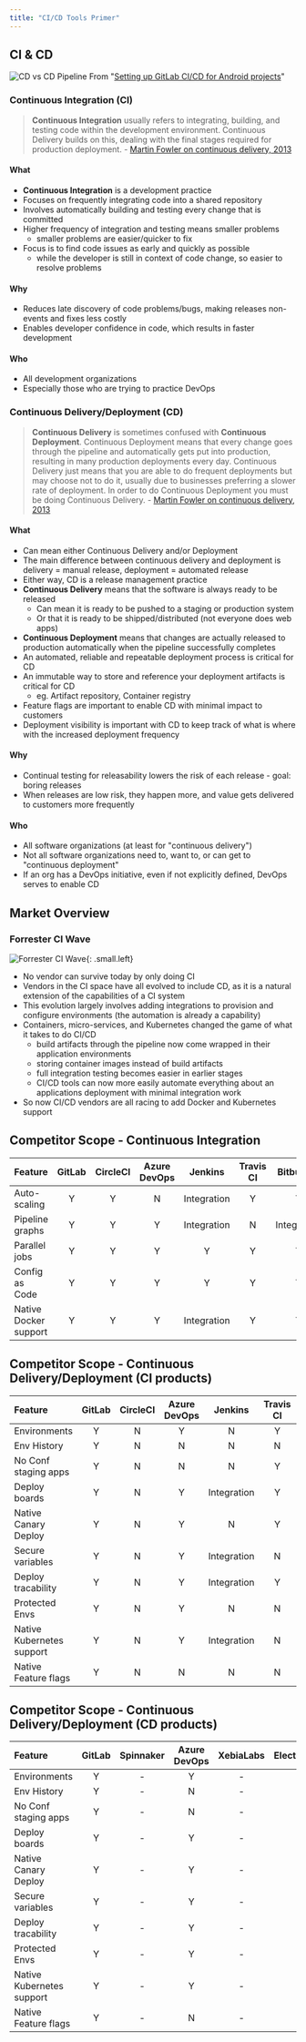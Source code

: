 ```yaml
---
title: "CI/CD Tools Primer"
---
```


## CI & CD

![CD vs CD Pipeline](/images/blogimages/cicd_pipeline_infograph.png)
From "[Setting up GitLab CI/CD for Android projects](https://about.gitlab.com/blog/2018/02/14/setting-up-gitlab-ci-for-android-projects/)"

### Continuous Integration (CI)

> **Continuous Integration** usually refers to integrating, building, and testing code within the development environment. Continuous Delivery builds on this, dealing with the final stages required for production deployment.
> \- [Martin Fowler on continuous delivery, 2013](https://martinfowler.com/bliki/ContinuousDelivery.html)

#### What

- **Continuous Integration** is a development practice
- Focuses on frequently integrating code into a shared repository
- Involves automatically building and testing every change that is committed
- Higher frequency of integration and testing means smaller problems
  - smaller problems are easier/quicker to fix
- Focus is to find code issues as early and quickly as possible
  - while the developer is still in context of code change, so easier to resolve problems

#### Why

- Reduces late discovery of code problems/bugs, making releases non-events and fixes less costly
- Enables developer confidence in code, which results in faster development

#### Who

- All development organizations
- Especially those who are trying to practice DevOps

### Continuous Delivery/Deployment (CD)

> **Continuous Delivery** is sometimes confused with **Continuous Deployment**. Continuous Deployment means that every change goes through the pipeline and automatically gets put into production, resulting in many production deployments every day. Continuous Delivery just means that you are able to do frequent deployments but may choose not to do it, usually due to businesses preferring a slower rate of deployment. In order to do Continuous Deployment you must be doing Continuous Delivery.
> \- [Martin Fowler on continuous delivery, 2013](https://martinfowler.com/bliki/ContinuousDelivery.html)

#### What

- Can mean either Continuous Delivery and/or Deployment
- The main difference between continuous delivery and deployment is delivery = manual release, deployment = automated release
- Either way, CD is a release management practice
- **Continuous Delivery** means that the software is always ready to be released
  - Can mean it is ready to be pushed to a staging or production system
  - Or that it is ready to be shipped/distributed (not everyone does web apps)
- **Continuous Deployment** means that changes are actually released to production automatically when the pipeline successfully completes
- An automated, reliable and repeatable deployment process is critical for CD
- An immutable way to store and reference your deployment artifacts is critical for CD
  - eg. Artifact repository, Container registry
- Feature flags are important to enable CD with minimal impact to customers
- Deployment visibility is important with CD to keep track of what is where with the increased deployment frequency

#### Why

- Continual testing for releasability lowers the risk of each release - goal: boring releases
- When releases are low risk, they happen more, and value gets delivered to customers more frequently

#### Who

- All software organizations (at least for "continuous delivery")
- Not all software organizations need to, want to, or can get to "continuous deployment"
- If an org has a DevOps initiative, even if not explicitly defined, DevOps serves to enable CD

## Market Overview

### Forrester CI Wave

![Forrester CI Wave](/images/home/forrester-ci-wave-graphic.svg){: .small.left}

- No vendor can survive today by only doing CI
- Vendors in the CI space have all evolved to include CD, as it is a natural extension of the capabilities of a CI system
- This evolution largely involves adding integrations to provision and configure environments (the automation is already a capability)
- Containers, micro-services, and Kubernetes changed the game of what it takes to do CI/CD
  - build artifacts through the pipeline now come wrapped in their application environments
  - storing container images instead of build artifacts
  - full integration testing becomes easier in earlier stages
  - CI/CD tools can now more easily automate everything about an applications deployment with minimal integration work
- So now CI/CD vendors are all racing to add Docker and Kubernetes support

## Competitor Scope - Continuous Integration

|Feature           |GitLab      |CircleCI    |Azure DevOps|Jenkins     |Travis CI   |Bitbucket    |
|:-----------------|:----------:|:----------:|:----------:|:----------:|:----------:|:-----------:|
|Auto-scaling      |Y           |Y           |N           |Integration |Y           |Y            |
|Pipeline graphs   |Y           |Y           |Y           |Integration |N           |Integration  |
|Parallel jobs     |Y           |Y           |Y           |Y           |Y           |Y            |
|Config as Code    |Y           |Y           |Y           |Y           |Y           |Y            |
|Native Docker support|Y        |Y           |Y           |Integration |Y           |Y            |

## Competitor Scope - Continuous Delivery/Deployment (CI products)

|Feature           |GitLab      |CircleCI    |Azure DevOps|Jenkins     |Travis CI   |Bitbucket    |
|:-----------------|:----------:|:----------:|:----------:|:----------:|:----------:|:-----------:|
|Environments      |Y           |N           |Y           |N           |Y           |Y            |
|Env History       |Y           |N           |N           |N           |N           |Y            |
|No Conf staging apps|Y           |N           |N           |N           |Y           |N            |
|Deploy boards     |Y           |N           |Y           |Integration |Y           |N            |
|Native Canary Deploy |Y           |N           |Y           |N           |Y           |N            |
|Secure variables  |Y           |N           |Y           |Integration |N           |Y            |
|Deploy tracability|Y           |N           |Y           |Integration |Y           |Y            |
|Protected Envs    |Y           |N           |Y           |N           |N           |Y            |
|Native Kubernetes support|Y           |N           |Y           |Integration |N           |N            |
|Native Feature flags|Y         |N           |N           |N           |N           |N            |

## Competitor Scope - Continuous Delivery/Deployment (CD products)

|Feature           |GitLab      |Spinnaker    |Azure DevOps|XebiaLabs  |ElectricFlow|CodeFresh    |
|:-----------------|:----------:|:----------:|:----------:|:----------:|:----------:|:-----------:|
|Environments      |Y           |-           |Y           |-           |Y           |-            |
|Env History       |Y           |-           |N           |-           |Y           |-            |
|No Conf staging apps|Y         |-           |N           |-           |N           |-            |
|Deploy boards     |Y           |-           |Y           |-           |Y           |-            |
|Native Canary Deploy |Y        |-           |Y           |-           |Y           |-            |
|Secure variables  |Y           |-           |Y           |-           |Y           |-            |
|Deploy tracability|Y           |-           |Y           |-           |Y           |-            |
|Protected Envs    |Y           |-           |Y           |-           |Y           |-            |
|Native Kubernetes support|Y    |-           |Y           |-           |N           |-            |
|Native Feature flags|Y         |-           |N           |-           |N           |-            |
